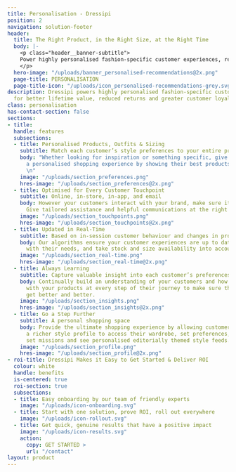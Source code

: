 ```yaml
---
title: Personalisation - Dressipi
position: 2
navigation: solution-footer
header:
  title: The Right Product, in the Right Size, at the Right Time
  body: |-
    <p class="header__banner-subtitle">
    Power highly personalised fashion-specific customer experiences, resulting in better lifetime value, reduced returns and greater customer loyalty
    </p>
  hero-image: "/uploads/banner_personalised-recommendations@2x.png"
  page-title: PERSONALISATION
  page-title-icon: "/uploads/icon_personalised-recommendations-grey.svg"
description: Dressipi powers highly personalised fashion-specific customer experiences
  for better lifetime value, reduced returns and greater customer loyalty.
class: personalisation
has-contact-section: false
sections:
- title: 
  handle: features
  subsections:
  - title: Personalised Products, Outfits & Sizing
    subtitle: Match each customer’s style preferences to your entire product offering
    body: "Whether looking for inspiration or something specific, give every customer
      a personalised shopping experience by showing their best products in their size.
      \n"
    image: "/uploads/section_preferences.png"
    hres-image: "/uploads/section_preferences@2x.png"
  - title: Optimised for Every Customer Touchpoint
    subtitle: Online, in-store, in-app, and email
    body: However your customers interact with your brand, make sure it's personal.
      Give tailored assistance and helpful communications at the right time and place.
    image: "/uploads/section_touchpoints.png"
    hres-image: "/uploads/section_touchpoints@2x.png"
  - title: Updated in Real-Time
    subtitle: Based on in-session customer behaviour and changes in product availability
    body: Our algorithms ensure your customer experiences are up to date, in line
      with their needs, and take stock and size availability into account.
    image: "/uploads/section_real-time.png"
    hres-image: "/uploads/section_real-time@2x.png"
  - title: Always Learning
    subtitle: Capture valuable insight into each customer’s preferences
    body: Continually build an understanding of your customers and how they interact
      with your products at every step of their journey to make sure their experiences
      get better and better.
    image: "/uploads/section_insights.png"
    hres-image: "/uploads/section_insights@2x.png"
  - title: Go a Step Further
    subtitle: A personal shopping space
    body: Provide the ultimate shopping experience by allowing customers to create
      a richer style profile to access their wardrobe, set preferences, create wishlists,
      set missions and see personalised editorially themed style feeds.
    image: "/uploads/section_profile.png"
    hres-image: "/uploads/section_profile@2x.png"
- roi-title: Dressipi Makes it Easy to Get Started & Deliver ROI
  colour: white
  handle: benefits
  is-centered: true
  roi-section: true
  subsections:
  - title: Easy onboarding by our team of friendly experts
    image: "/uploads/icon-onboarding.svg"
  - title: Start with one solution, prove ROI, roll out everywhere
    image: "/uploads/icon-rollout.svg"
  - title: Get quick, genuine results that have a positive impact
    image: "/uploads/icon-results.svg"
    action:
      copy: GET STARTED >
      url: "/contact"
layout: product
---
```


